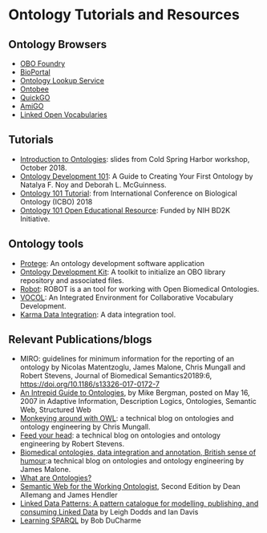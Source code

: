 # Ontology Tutorials and Resources

## Ontology Browsers
- [OBO Foundry](http://www.obofoundry.org/)
- [BioPortal](http://bioportal.bioontology.org/)
- [Ontology Lookup Service](https://www.ebi.ac.uk/ols/index)
- [Ontobee](http://www.ontobee.org/)
- [QuickGO](https://www.ebi.ac.uk/QuickGO/)
- [AmiGO](http://amigo.geneontology.org/amigo)
- [Linked Open Vocabularies](https://lov.linkeddata.es/dataset/lov/)

## Tutorials
- [Introduction to Ontologies](https://github.com/prog4biol/pfb2018/blob/master/workshops/Ontologies/IntroToOntologies_CSH_2018-10-28g.pdf): slides from Cold Spring Harbor workshop, October 2018.
- [Ontology Development 101](http://www.ksl.stanford.edu/people/dlm/papers/ontology101/ontology101-noy-mcguinness.html): A Guide to Creating Your First Ontology by Natalya F. Noy and Deborah L. McGuinness.
- [Ontology 101 Tutorial](http://icbo2018.cgrb.oregonstate.edu/node/19): from International Conference on Biological Ontology (ICBO) 2018
- [Ontology 101 Open Educational Resource](https://github.com/OHSUBD2K/BDK14-Ontologies-101): Funded by NIH BD2K Initiative.

## Ontology tools

- [Protege](https://protege.stanford.edu/): An ontology development software application
- [Ontology Development Kit](https://github.com/INCATools/ontology-development-kit): A toolkit to initialize an OBO library repository and associated files.
- [Robot](http://robot.obolibrary.org/): ROBOT is a an tool for working with Open Biomedical Ontologies.
- [VOCOL](https://vocol.iais.fraunhofer.de/): An Integrated Environment for Collaborative Vocabulary Development.
- [Karma Data Integration](http://usc-isi-i2.github.io/karma/): A data integration tool.

## Relevant Publications/blogs
- MIRO: guidelines for minimum information for the reporting of an ontology by Nicolas Matentzoglu, James Malone, Chris Mungall and Robert Stevens, Journal of Biomedical Semantics20189:6, https://doi.org/10.1186/s13326-017-0172-7
- [An Intrepid Guide to Ontologies](http://www.mkbergman.com/date/2007/05/16/), by Mike Bergman, posted on May 16, 2007 in Adaptive Information, Description Logics, Ontologies, Semantic Web, Structured Web
- [Monkeying around with OWL](https://douroucouli.wordpress.com/): a technical blog on ontologies and ontology engineering by Chris Mungall.
- [Feed your head](https://robertdavidstevens.wordpress.com/): a technical blog on ontologies and ontology engineering by Robert Stevens.
- [Biomedical ontologies, data integration and annotation, British sense of humour](http://drjamesmalone.blogspot.com/):a technical blog on ontologies and ontology engineering by James Malone.
- [What are Ontologies?](https://www.ontotext.com/knowledgehub/fundamentals/what-are-ontologies/)
- [Semantic Web for the Working Ontologist](http://workingontologist.org/), Second Edition by Dean Allemang and James Hendler 
- [Linked Data Patterns: A pattern catalogue for modelling, publishing, and consuming Linked Data](http://patterns.dataincubator.org/book/) by Leigh Dodds and Ian Davis
- [Learning SPARQL](http://www.learningsparql.com/) by Bob DuCharme

